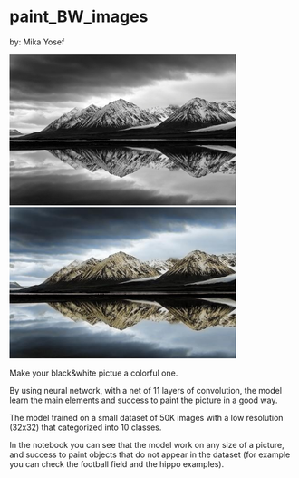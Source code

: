 # paint_BW_images
by: Mika Yosef

<img src="images\mountain.jpg" width=400/> <img src="images\mountain.jpg_pred.jpg" width=400/>

Make your black&white pictue a colorful one.

By using neural network, with a net of 11 layers of convolution, the model learn the main elements and success to paint the picture in a good way.

The model trained on a small dataset of 50K images with a low resolution (32x32) that categorized into 10 classes.

In the notebook you can see that the model work on any size of a picture, and success to paint objects that do not appear in the dataset (for example you can check the football field and the hippo examples).
